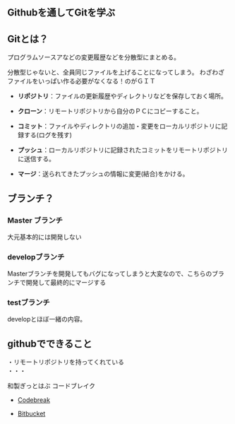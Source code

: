 ## Githubを通してGitを学ぶ  

## Gitとは？  

プログラムソースアなどの変更履歴などを分散型にまとめる。  

分散型じゃないと、全員同じファイルを上げることになってしまう。  わざわざファイルをいっぱい作る必要がなくなる！のがＧＩＴ  

* **リポジトリ**：ファイルの更新履歴やディレクトリなどを保存しておく場所。  

* **クローン**：リモートリポジトリから自分のＰＣにコピーすること。  

* **コミット**：ファイルやディレクトリの追加・変更をローカルリポジトリに記録する(ログを残す)  

* **プッシュ**：ローカルリポジトリに記録されたコミットをリモートリポジトリに送信する。  

* **マージ**：送られてきたプッシュの情報に変更(結合)をかける。  


## ブランチ？  

### Master ブランチ  

大元基本的には開発しない  

### developブランチ  

Masterブランチを開発してもバグになってしまうと大変なので、こちらのブランチで開発して最終的にマージする  

### testブランチ  

developとほぼ一緒の内容。  


## githubでできること  

・リモートリポジトリを持ってくれている  
・・・


和製ぎっとはぶ コードブレイク  

* [Codebreak](http://codebreak.com/ja/)  

* [Bitbucket](https://www.atlassian.com/ja/software/bitbucket/overview)
